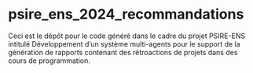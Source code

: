 # psire_ens_2024_recommandations
Ceci est le dépôt pour le code généré dans le cadre du projet PSIRE-ENS intitulé Développement d’un système multi-agents pour le support de la génération de rapports contenant des rétroactions de projets dans des cours de programmation.
